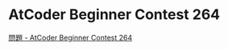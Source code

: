 AtCoder Beginner Contest 264
===

[問題 - AtCoder Beginner Contest 264](https://atcoder.jp/contests/abc264/tasks)
